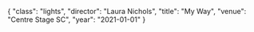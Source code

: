 {
  "class": "lights",
  "director": "Laura Nichols",
  "title": "My Way",
  "venue": "Centre Stage SC",
  "year": "2021-01-01"
}